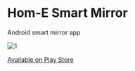 # Hom-E Smart Mirror
Android smart mirror app


![1](https://lh3.googleusercontent.com/HkIWD5p6bIvLhU2XNG7KV5_dYylkbBhF6xPP6SiN_VdsajVlJ9LLS7Pk6_gSI-xxjQlh=w1440-h789-rw)

[Available on Play Store](https://play.google.com/store/apps/details?id=timfuzail.homesmartmirror)
